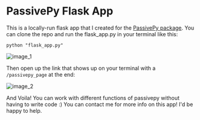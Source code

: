 # PassivePy Flask App

This is a locally-run flask app that I created for the [PassivePy package](https://github.com/mitramir55/PassivePy). You can clone the repo and run the flask_app.py in your terminal like this:


``` 
python "flask_app.py"
```

![image_1](https://github.com/mitramir55/flask-app-tutorial/blob/main/manual/1.JPG)

Then open up the link that shows up on your terminal with a `/passivepy_page` at the end:

![image_2](https://github.com/mitramir55/flask-app-tutorial/blob/main/manual/2.JPG)

And Voila! You can work with different functions of passivepy without having to write code :) You can contact me for more info on this app! I'd be happy to help.
